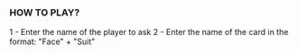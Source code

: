 ### HOW TO PLAY? 
1 - Enter the name of the player to ask 
2 - Enter the name of the card in the format: "Face" + "Suit" 
